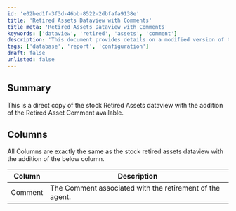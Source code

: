 ```yaml
---
id: 'e02bed1f-3f3d-46bb-8522-2dbfafa9138e'
title: 'Retired Assets Dataview with Comments'
title_meta: 'Retired Assets Dataview with Comments'
keywords: ['dataview', 'retired', 'assets', 'comment']
description: 'This document provides details on a modified version of the stock Retired Assets dataview, which now includes an additional column for comments associated with the retirement of agents.'
tags: ['database', 'report', 'configuration']
draft: false
unlisted: false
---
```

## Summary

This is a direct copy of the stock Retired Assets dataview with the addition of the Retired Asset Comment available.

## Columns

All Columns are exactly the same as the stock retired assets dataview with the addition of the below column.

| Column  | Description                                             |
|---------|---------------------------------------------------------|
| Comment | The Comment associated with the retirement of the agent.|






